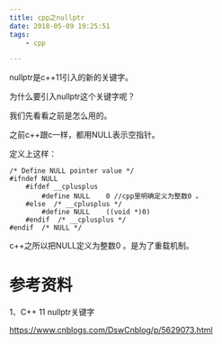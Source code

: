 ```yaml
---
title: cpp之nullptr
date: 2018-05-09 19:25:51
tags:
	- cpp

---
```




nullptr是c++11引入的新的关键字。

为什么要引入nullptr这个关键字呢？

我们先看看之前是怎么用的。

之前c++跟c一样，都用NULL表示空指针。

定义上这样：

```
/* Define NULL pointer value */
#ifndef NULL
    #ifdef __cplusplus
        #define NULL    0 //cpp里明确定义为整数0 。
    #else  /* __cplusplus */
        #define NULL    ((void *)0)
    #endif  /* __cplusplus */
#endif  /* NULL */
```

c++之所以把NULL定义为整数0 。是为了重载机制。





# 参考资料

1、C++ 11 nullptr关键字

https://www.cnblogs.com/DswCnblog/p/5629073.html